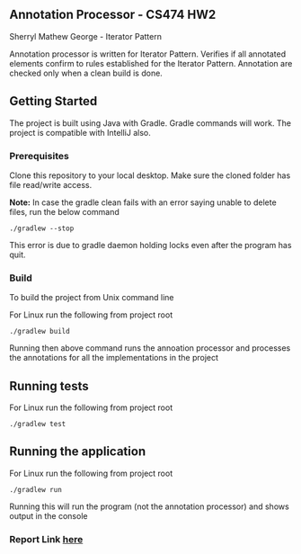 ## Annotation Processor - CS474 HW2

Sherryl Mathew George - Iterator Pattern

Annotation processor is written for Iterator Pattern. Verifies if all annotated elements confirm to
rules established for the Iterator Pattern. Annotation are checked only when a clean build is done.

## Getting Started

The project is built using Java with Gradle. Gradle commands will work. The project is compatible with IntelliJ also.

### Prerequisites

Clone this repository to your local desktop. Make sure the cloned folder has file read/write access.

**Note:** In case the gradle clean fails with an error saying unable to delete files, run the below
command
```
./gradlew --stop
```
This error is due to gradle daemon holding locks even after the program has quit.
### Build

To build the project from Unix command line

For Linux run the following from project root
```
./gradlew build
```

Running then above command runs the annoation processor and processes the annotations for all the implementations
in the project

## Running tests

For Linux run the following from project root
```
./gradlew test
```

## Running the application

For Linux run the following from project root
```
./gradlew run
```
Running this will run the program (not the annotation processor) and shows output in the console


### Report Link [here](report/report.pdf)

